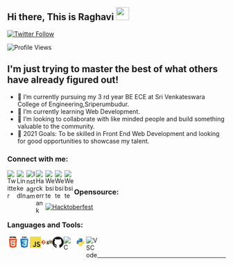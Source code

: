 ## Hi there, This is Raghavi <img src="https://raw.githubusercontent.com/MartinHeinz/MartinHeinz/master/wave.gif" width="30px" height="30px">


[![Twitter Follow](https://img.shields.io/badge/Linkedin-Profile-blue)](https://www.linkedin.com/in/raghavi-srinivasan-747b96172/)

<p> <img src="https://komarev.com/ghpvc/?username=Raghavi94&label=Profile Views&color=green&style=plastic" alt="Profile Views" /> </p>

## I'm just trying to master the best of what others have already figured out!

- 🔭 I’m currently pursuing my 3 rd year BE ECE at Sri Venkateswara College of Engineering,Sriperumbudur.
- 🌱 I’m currently learning Web Development. 
- 👯 I’m looking to collaborate with like minded people and build something valuable to the community.
- 🥅 2021 Goals: To be skilled in Front End Web Development and looking for good opportunities to showcase my talent. 




### Connect with me:


[<img align="left" alt="Twitter" width="22px" src="https://cdn.jsdelivr.net/npm/simple-icons@v3/icons/twitter.svg" />][twitter]
[<img align="left" alt="LinkedIn" width="22px" src="https://cdn.jsdelivr.net/npm/simple-icons@v3/icons/linkedin.svg" />][linkedin]
[<img align="left" alt="Instagram" width="22px" src="https://cdn.jsdelivr.net/npm/simple-icons@v3/icons/instagram.svg" />][instagram]
[<img align="left" alt="Hackerrank" width="22px" src="https://cdn.jsdelivr.net/npm/simple-icons@v3/icons/hackerrank.svg" />][hackerrank]
[<img align="left" alt="Website" width="22px" src="https://cdn1.iconfinder.com/data/icons/web-develover-1/32/web-512.png" />][website]
[<img align="left" alt="Website" width="22px" src="https://cdn.jsdelivr.net/npm/simple-icons@v3/icons/geeksforgeeks.svg" />][geeksforgeeks]
[<img align="left" alt="Website" width="22px" src="https://cdn.jsdelivr.net/npm/simple-icons@v3/icons/leetcode.svg" />][leetcode]



<br />


### Opensource:

[![Hacktoberfest](https://img.shields.io/badge/Hacktoberfest2020-firstcontribution-blueviolet)](https://hacktoberfest.digitalocean.com/profile)


### Languages and Tools:


<img align="left" alt="HTML5" width="26px" src="https://raw.githubusercontent.com/github/explore/80688e429a7d4ef2fca1e82350fe8e3517d3494d/topics/html/html.png" />
<img align="left" alt="CSS3" width="26px" src="https://raw.githubusercontent.com/github/explore/80688e429a7d4ef2fca1e82350fe8e3517d3494d/topics/css/css.png" />
<img align="left" alt="JavaScript" width="26px" src="https://raw.githubusercontent.com/github/explore/80688e429a7d4ef2fca1e82350fe8e3517d3494d/topics/javascript/javascript.png" />
<img align="left" alt="Git" width="26px" src="https://raw.githubusercontent.com/github/explore/78df643247d429f6cc873026c0622819ad797942/topics/git/git.png" />
<img align="left" alt="GitHub" width="26px" src="https://raw.githubusercontent.com/github/explore/78df643247d429f6cc873026c0622819ad797942/topics/github/github.png" />
<img align="left" alt="C" width="26px" src="https://cdn.iconscout.com/icon/free/png-512/c-programming-569564.png" />
<img align="left" alt="Python" width="26px" src="https://raw.githubusercontent.com/github/explore/78df643247d429f6cc873026c0622819ad797942/topics/python/python.png" />
<img align="left" alt="VSCode" width="26px" src="https://user-images.githubusercontent.com/674621/71187801-14e60a80-2280-11ea-94c9-e56576f76baf.png" />



<br />
<br />

---

[twitter]: https://twitter.com/RAGHAVISRINIVA7
[instagram]: https://www.instagram.com/raghavi_94/?hl=en
[linkedin]: https://www.linkedin.com/in/raghavi-srinivasan-747b96172/
[hackerrank]:https://www.hackerrank.com/raghaveni50
[website]:https://raghavi-srinivasan.netlify.app/
[geeksforgeeks]:https://auth.geeksforgeeks.org/user/raghaveni50/practice/
[leetcode]:https://leetcode.com/Raghavi_01/




